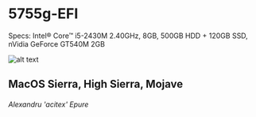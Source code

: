 # 5755g-EFI
Specs: Intel® Core™ i5-2430M 2.40GHz, 8GB, 500GB HDD + 120GB SSD, nVidia GeForce GT540M 2GB

![alt text](http://alexandruepure.ro/assets/images/macOS_Mojave.jpg)

## MacOS Sierra, High Sierra, Mojave
###### Alexandru 'acitex' Epure
